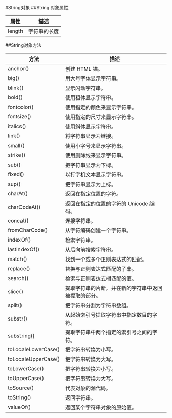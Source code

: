 #String对象
##String 对象属性

|属性|描述|
|--|--|
|length|字符串的长度|

##String对象方法

|方法|描述|
|--|--|
|anchor()|创建 HTML 锚。|
|big()|用大号字体显示字符串。|
|blink()|显示闪动字符串。|
|bold()|使用粗体显示字符串。|
|fontcolor()|使用指定的颜色来显示字符串。|
|fontsize()|使用指定的尺寸来显示字符串。|
|italics()|使用斜体显示字符串。|
|link()|将字符串显示为链接。|
|small()|使用小字号来显示字符串。|
|strike()|使用删除线来显示字符串。|
|sub()|把字符串显示为下标。|
|fixed()|以打字机文本显示字符串。|
|sup()|把字符串显示为上标。|
|charAt()|返回在指定位置的字符。|
|charCodeAt()|返回在指定的位置的字符的 Unicode 编码。|
|concat()|连接字符串。|
|fromCharCode()|从字符编码创建一个字符串。|
|indexOf()|检索字符串。|
|lastIndexOf()|从后向前搜索字符串。|
|match()|找到一个或多个正则表达式的匹配。|
|replace()|替换与正则表达式匹配的子串。|
|search()|检索与正则表达式相匹配的值。|
|slice()|提取字符串的片断，并在新的字符串中返回被提取的部分。|
|split()|把字符串分割为字符串数组。|
|substr()|从起始索引号提取字符串中指定数目的字符。|
|substring()|提取字符串中两个指定的索引号之间的字符。|
|toLocaleLowerCase()|把字符串转换为小写。|
|toLocaleUpperCase()|把字符串转换为大写。|
|toLowerCase()|把字符串转换为小写。|
|toUpperCase()|把字符串转换为大写。|
|toSource()|代表对象的源代码。|
|toString()|返回字符串。|
|valueOf()|返回某个字符串对象的原始值。|


